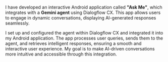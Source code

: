 I have developed an interactive Android application called **"Ask Me"**, which integrates with a **Gemini agent** using Dialogflow CX. This app allows users to engage in dynamic conversations, displaying AI-generated responses seamlessly.  

I set up and configured the agent within Dialogflow CX and integrated it into my Android application. The app processes user queries, sends them to the agent, and retrieves intelligent responses, ensuring a smooth and interactive user experience. My goal is to make AI-driven conversations more intuitive and accessible through this integration.
